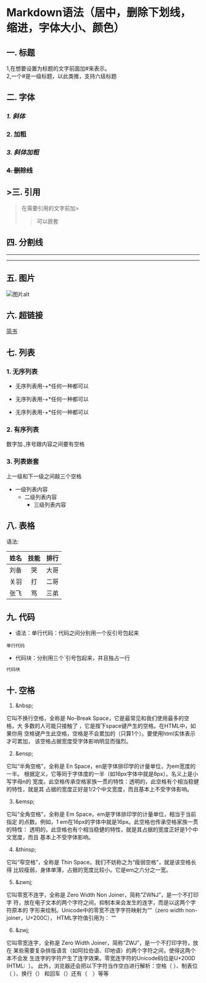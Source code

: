 # Markdown语法（居中，删除下划线，缩进，字体大小、颜色）

## 一. 标题

1,在想要设置为标题的文字前面加#来表示。\
2,一个#是一级标题，以此类推，支持六级标题

## 二. 字体
### *1. 斜体*
### **2. 加粗**
### ***3. 斜体加粗***
### ~~4. 删除线~~

## >三. 引用
>在需要引用的文字前加>
>>可以嵌套
## 四. 分割线
---
***
## 五. 图片
![图片alt](图片地址 "图片title")
## 六. 超链接
[简书](https://www.jianshu.com "简书")
## 七. 列表
### 1. 无序列表
- 无序列表用-+*任何一种都可以
+ 无序列表用-+*任何一种都可以
* 无序列表用-+*任何一种都可以
### 2. 有序列表
数字加.,序号跟内容之间要有空格
### 3. 列表嵌套
上一级和下一级之间敲三个空格
- 一级列表内容
   - 二级列表内容
      - 三级列表内容
## 八. 表格
语法:

姓名|技能|排行
---|:--:|---:
刘备|哭|大哥
关羽|打|二哥
张飞|骂|三弟

## 九. 代码
- 语法：单行代码：代码之间分别用一个反引号包起来

`单行代码`

- 代码块：分别用三个`引号包起来，并且独占一行
```kotlin
代码块
```
## 十. 空格
1. \&nbsp;

它叫不换行空格，全称是 No-Break Space，它是最常见和我们使用最多的空格，大
多数的人可能只接触了&nbsp;，它是按下space键产生的空格。在HTML中，如果你用
空格键产生此空格，空格是不会累加的（只算1个）。要使用html实体表示才可累加，
该空格占据宽度受字体影响明显而强烈。

2. \&ensp;

它叫“半角空格”，全称是 En Space，en是字体排印学的计量单位，为em宽度的一半。
根据定义，它等同于字体度的一半（如16px字体中就是8px）。名义上是小写字母n的
宽度。此空格传承空格家族一贯的特性：透明的，此空格有个相当稳健的特性，就是其
占据的宽度正好是1/2个中文宽度，而且基本上不受字体影响。

3. \&emsp;

它叫“全角空格”，全称是 Em Space，em是字体排印学的计量单位，相当于当前指定
的点数。例如，1 em在16px的字体中就是16px。此空格也传承空格家族一贯的特性：
透明的，此空格也有个相当稳健的特性，就是其占据的宽度正好是1个中文宽度，而且
基本上不受字体影响。

4. \&thinsp;

它叫“窄空格”，全称是 Thin Space。我们不妨称之为“瘦弱空格”，就是该空格长得
比较瘦弱，身体单薄，占据的宽度比较小。它是em之六分之一宽。

5. \&zwnj;

它叫零宽不连字，全称是 Zero Width Non Joiner，简称“ZWNJ”，是一个不打印字
符，放在电子文本的两个字符之间，抑制本来会发生的连字，而是以这两个字符原本的
字形来绘制。Unicode中的零宽不连字字符映射为“”（zero width non-joiner，U+200C），
HTML字符值引用为： “‌”

6. \&zwj;

它叫零宽连字，全称是 Zero Width Joiner，简称“ZWJ”，是一个不打印字符，放在
某些需要复杂排版语言（如阿拉伯语、印地语）的两个字符之间，使得这两个本不会发
生连字的字符产生了连字效果。零宽连字符的Unicode码位是U+200D (HTML: ‍ ‍）。
此外，浏览器还会把以下字符当作空白进行解析：空格（ ）、制表位（	）、换行（）
和回车（）还有（　）等等












